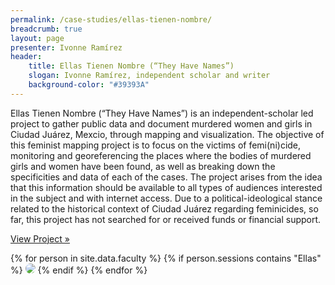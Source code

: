 ```yaml
---
permalink: /case-studies/ellas-tienen-nombre/
breadcrumb: true
layout: page
presenter: Ivonne Ramírez
header: 
    title: Ellas Tienen Nombre (“They Have Names”)
    slogan: Ivonne Ramírez, independent scholar and writer
    background-color: "#39393A"
---
```


Ellas Tienen Nombre (“They Have Names”) is an independent-scholar led project to gather public data and document murdered women and girls in Ciudad Juárez, Mexcio, through mapping and visualization. The objective of this feminist mapping project is to focus on the victims of femi(ni)cide, monitoring and georeferencing the places where the bodies of murdered girls and women have been found, as well as breaking down the specificities and data of each of the cases. The project arises from the idea that this information should be available to all types of audiences interested in the subject and with internet access. Due to a political-ideological stance related to the historical context of Ciudad Juárez regarding feminicides, so far, this project has not searched for or received funds or financial support.  

[View Project »](https://www.ellastienennombre.org/)

{% for person in site.data.faculty %}
{% if person.sessions contains "Ellas" %}
<img src="../../images/people/{{ person.img }}" style="max-width: 200px; border-radius: 50%;"/>
{% endif %}
{% endfor %}
